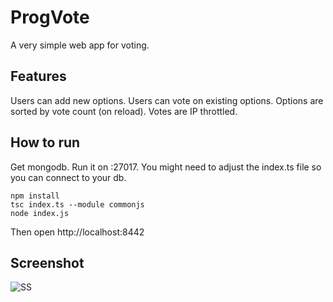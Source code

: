 ProgVote
========

A very simple web app for voting.

Features
--------
Users can add new options.
Users can vote on existing options.
Options are sorted by vote count (on reload).
Votes are IP throttled.

How to run
----------
Get mongodb. Run it on :27017. You might need to adjust the index.ts file so you can connect to your db.

    npm install
    tsc index.ts --module commonjs
    node index.js
    
Then open http://localhost:8442

Screenshot
----------
![SS](http://i.imgur.com/sMU5f1x.png)
